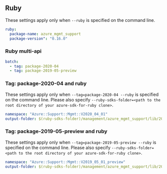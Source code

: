 ## Ruby

These settings apply only when `--ruby` is specified on the command line.

``` yaml $(ruby)
ruby:
  package-name: azure_mgmt_support
  package-version": "0.16.0"
```

### Ruby multi-api

``` yaml $(ruby) && $(multiapi)
batch:
  - tag: package-2020-04
  - tag: package-2019-05-preview
```

### Tag: package-2020-04 and ruby

These settings apply only when `--tag=package-2020-04 --ruby` is specified on the command line.
Please also specify `--ruby-sdks-folder=<path to the root directory of your azure-sdk-for-ruby clone>`.

``` yaml $(tag) == 'package-2020-04' && $(ruby)
namespace: "Azure::Support::Mgmt::V2020_04_01"
output-folder: $(ruby-sdks-folder)/management/azure_mgmt_support/lib/2020-04-01
```

### Tag: package-2019-05-preview and ruby

These settings apply only when `--tag=package-2019-05-preview --ruby` is specified on the command line.
Please also specify `--ruby-sdks-folder=<path to the root directory of your azure-sdk-for-ruby clone>`.

``` yaml $(tag) == 'package-2019-05-preview' && $(ruby)
namespace: "Azure::Support::Mgmt::V2019_05_01_preview"
output-folder: $(ruby-sdks-folder)/management/azure_mgmt_support/lib/2019-05-01-preview
```
